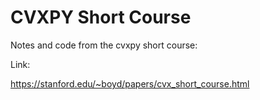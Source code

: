 # CVXPY Short Course
Notes and code from the cvxpy short course:

Link:

https://stanford.edu/~boyd/papers/cvx_short_course.html
